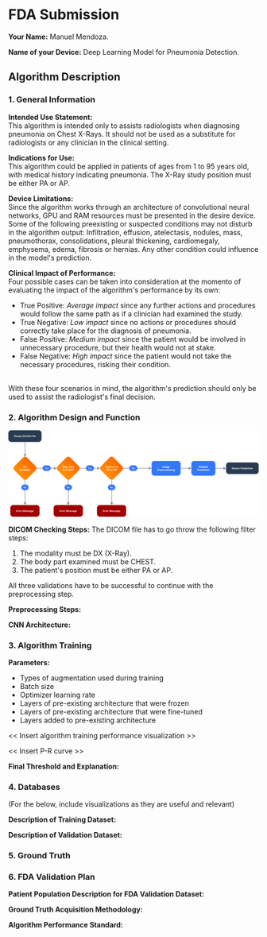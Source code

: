 # FDA  Submission

**Your Name:** Manuel Mendoza.

**Name of your Device:** Deep Learning Model for Pneumonia Detection.

## Algorithm Description

### 1. General Information

**Intended Use Statement:**
<br>This algorithm is intended only to assists radiologists when diagnosing pneumonia on Chest X-Rays. It should not be used as a substitute for radiologists or any clinician in the clinical setting.

**Indications for Use:**
<br>This algorithm could be applied in patients of ages from 1 to 95 years old, with medical history indicating pneumonia. The X-Ray study position must be either PA or AP.

**Device Limitations:**
<br>Since the algorithm works through an architecture of convolutional neural networks, GPU and RAM resources must be presented in the desire device.
Some of the following preexisting or suspected conditions may not disturb in the algorithm output: Infiltration, effusion, atelectasis, nodules, mass, pneumothorax, consolidations, pleural thickening, cardiomegaly, emphysema, edema, fibrosis or hernias. Any other condition could influence in the model's prediction.

**Clinical Impact of Performance:**
<br>Four possible cases can be taken into consideration at the momento of evaluating the impact of the algorithm's performance by its own:
- True Positive: *Average impact* since any further actions and procedures would follow the same path as if a clinician had examined the study.
- True Negative: *Low impact* since no actions or procedures should correctly take place for the diagnosis of pneumonia.
- False Positive: *Medium impact* since the patient would be involved in unnecessary procedure, but their health would not at stake.
- False Negative: *High impact* since the patient would not take the necessary procedures, risking their condition.

<br>With these four scenarios in mind, the algorithm's prediction should only be used to assist the radiologist's final decision.

### 2. Algorithm Design and Function

![flowchart](images/flowchart.png)

**DICOM Checking Steps:**
The DICOM file has to go throw the following filter steps:
1. The modality must be DX (X-Ray).
2. The body part examined must be CHEST.
3. The patient's position must be either PA or AP.

All three validations have to be successful to continue with the preprocessing step.

**Preprocessing Steps:**


**CNN Architecture:**


### 3. Algorithm Training

**Parameters:**
* Types of augmentation used during training
* Batch size
* Optimizer learning rate
* Layers of pre-existing architecture that were frozen
* Layers of pre-existing architecture that were fine-tuned
* Layers added to pre-existing architecture

<< Insert algorithm training performance visualization >>

<< Insert P-R curve >>

**Final Threshold and Explanation:**

### 4. Databases
 (For the below, include visualizations as they are useful and relevant)

**Description of Training Dataset:**


**Description of Validation Dataset:**


### 5. Ground Truth



### 6. FDA Validation Plan

**Patient Population Description for FDA Validation Dataset:**

**Ground Truth Acquisition Methodology:**

**Algorithm Performance Standard:**
